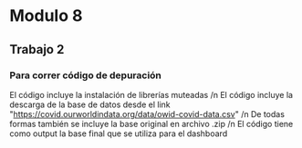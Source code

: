 # Modulo 8
## Trabajo 2

### Para correr código de depuración
El código incluye la instalación de librerías muteadas /n
El código incluye la descarga de la base de datos desde el link "https://covid.ourworldindata.org/data/owid-covid-data.csv" /n
De todas formas también se incluye la base original en archivo .zip /n
El código tiene como output la base final que se utiliza para el dashboard
